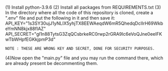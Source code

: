 (1) Install python-3.9.6
(2) Install all packages from REQUIREMENTS.txt
(3) In the directory where all the code of this repository is cloned, create a ".env" file and put the following in it and then save       it:
           API_KEY="1s3SY30ujJ1yNLIX5yhjTX8EEWAeqdW6mR5QhedqDcIIrH69WkbeYmNN8kjx88fIAZ"
           API_SECRET="gl1n88TytsG3ZqQCsbrkeRC0rwp2rGRA9Ic6eVoQJne0eelFKwTbWHpfEGKkjpmP3d"

    NOTE : THESE ARE WRONG KEY AND SECRET, DONE FOR SECURITY PURPOSES.

(4)Now open the "main.py" file and you may run the command there, which are already present be decommenting them.